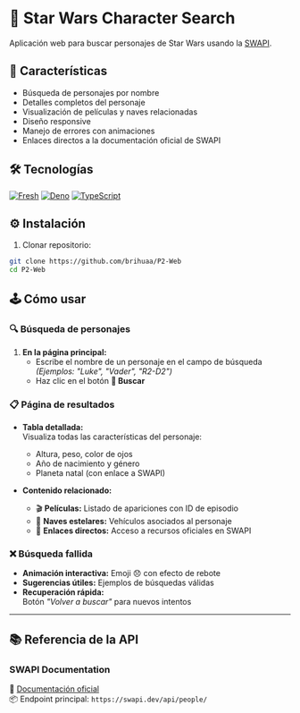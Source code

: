# 🌌 Star Wars Character Search

Aplicación web para buscar personajes de Star Wars usando la [SWAPI](https://swapi.dev/).


## 🚀 Características

- Búsqueda de personajes por nombre
- Detalles completos del personaje
- Visualización de películas y naves relacionadas
- Diseño responsive
- Manejo de errores con animaciones
- Enlaces directos a la documentación oficial de SWAPI

## 🛠️ Tecnologías

[![Fresh](https://img.shields.io/badge/Fresh-1.1.3-blue?style=flat&logo=deno)](https://fresh.deno.dev/)
[![Deno](https://img.shields.io/badge/Deno-1.34.3-black?style=flat&logo=deno)](https://deno.land/)
[![TypeScript](https://img.shields.io/badge/TypeScript-5.0.4-blue?style=flat&logo=typescript)](https://www.typescriptlang.org/)

## ⚙️ Instalación

1. Clonar repositorio:
```bash
git clone https://github.com/brihuaa/P2-Web
cd P2-Web
```
## 🕹️ Cómo usar

### 🔍 Búsqueda de personajes
1. **En la página principal:**
   - Escribe el nombre de un personaje en el campo de búsqueda  
     *(Ejemplos: "Luke", "Vader", "R2-D2")*
   - Haz clic en el botón **🔎 Buscar**

### 📋 Página de resultados
- **Tabla detallada:**  
  Visualiza todas las características del personaje:
  - Altura, peso, color de ojos
  - Año de nacimiento y género
  - Planeta natal (con enlace a SWAPI)

- **Contenido relacionado:**
  - 🎬 **Películas:** Listado de apariciones con ID de episodio
  - 🚀 **Naves estelares:** Vehículos asociados al personaje
  - 🔗 **Enlaces directos:** Acceso a recursos oficiales en SWAPI

### ❌ Búsqueda fallida
- **Animación interactiva:** Emoji 😞 con efecto de rebote
- **Sugerencias útiles:** Ejemplos de búsquedas válidas
- **Recuperación rápida:**  
  Botón *"Volver a buscar"* para nuevos intentos

---

## 📚 Referencia de la API

### SWAPI Documentation
🔗 [Documentación oficial](https://swapi.dev/documentation)  
📦 Endpoint principal: `https://swapi.dev/api/people/`

